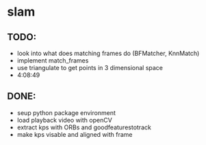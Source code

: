 # slam

## TODO:
* look into what does matching frames do (BFMatcher, KnnMatch)
* implement match_frames
* use triangulate to get points in 3 dimensional space
* 4:08:49

## DONE:
* seup python package environment
* load playback video with openCV
* extract kps with ORBs and goodfeaturestotrack
* make kps visable and aligned with frame 